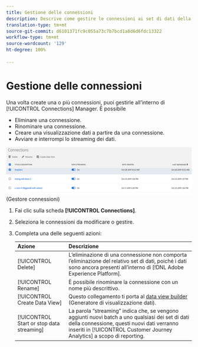 ```yaml
---
title: Gestione delle connessioni
description: Descrive come gestire le connessioni ai set di dati della Platform.
translation-type: tm+mt
source-git-commit: d6101371fc9c055a73c7b7bcd1a8d6d6fdc13322
workflow-type: tm+mt
source-wordcount: '129'
ht-degree: 100%

---
```



# Gestione delle connessioni

Una volta create una o più connessioni, puoi gestirle all’interno di [!UICONTROL Connections] Manager. È possibile

* Eliminare una connessione.
* Rinominare una connessione.
* Creare una visualizzazione dati a partire da una connessione.
* Avviare e interrompi lo streaming dei dati.

![Connections manager](assets/connections-manager.png) (Gestore connessioni)

1. Fai clic sulla scheda **[!UICONTROL Connections]**.

2. Seleziona le connessioni da modificare o gestire.

3. Completa una delle seguenti azioni:

   | Azione | Descrizione |
   |---|---|
   | [!UICONTROL Delete] | L’eliminazione di una connessione non comporta l’eliminazione del relativo set di dati, poiché i dati sono ancora presenti all’interno di [!DNL Adobe Experience Platform]. |
   | [!UICONTROL Rename] | È possibile rinominare la connessione con un nome più descrittivo. |
   | [!UICONTROL Create Data View] | Questo collegamento ti porta al [data view builder](/help/data-views/create-dataview.md) (Generatore di visualizzazione dati). |
   | [!UICONTROL Start or stop data streaming] | La parola “streaming” indica che, se vengono aggiunti nuovi batch a uno qualsiasi dei set di dati della connessione, questi nuovi dati verranno inseriti in [!UICONTROL Customer Journey Analytics] a scopo di reporting. |


